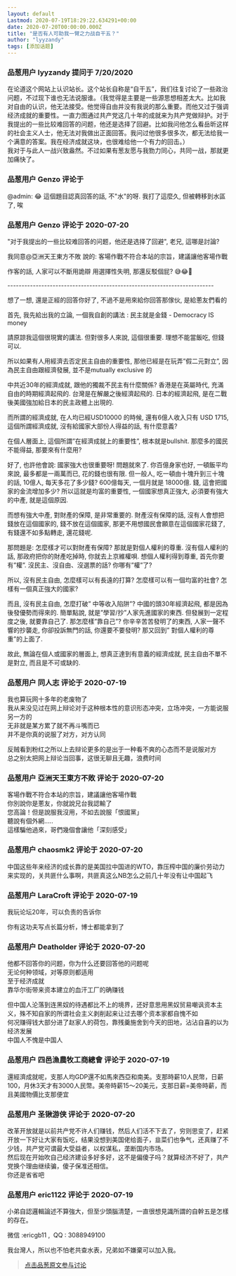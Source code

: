 ```yaml
---
layout: default
Lastmod: 2020-07-19T18:29:22.634291+00:00
date: 2020-07-20T00:00:00.000Z
title: "是否有人可助我一臂之力战自干五？"
author: "lyyzandy"
tags: [添加话题]
---
```



### 品葱用户 **lyyzandy** 提问于 7/20/2020
    
在论道这个网站上认识站长。这个站长自称是“自干五”，我们往复讨论了一些政治问题，不过现下谁也无法说服谁。（我觉得是主要是一些源思想相差太大。比如我对自由的认识，他无法接受。他觉得自由并没有我说的那么重要。而他又过于强调经济成就的重要性。一直力图通过共产党这几十年的成就来为共产党做辩护。对于我提出的一些比较难回答的问题，他还是选择了回避。比如我问他怎么看岳昕这样的社会主义人士，他无法对我做出正面回答。我问过他很多很多次，都无法给我一个满意的答案。我在经济成就这块，也很难给他一个有力的回击。）  
我对于与此人一战兴致盎然。不过如果有葱友愿与我勠力同心，共同一战，那就更加痛快了。
    
                

### 品葱用户 **Genzo** 评论于 
        
@admin: 😂 這個題目認真回答的話, 不"水"的呀. 我打了這麼久, 但被轉移到水區了, 唉
        
                

### 品葱用户 **Genzo** 评论于 2020-07-20
        
"对于我提出的一些比较难回答的问题，他还是选择了回避", 老兄, 這哪是討論?  
  
我同意@亞洲天王東方不敗 說的: 客場作戰不符合本站的宗旨，建議讓他客場作戰  
  
  
  
作客的話, 人家可以不斷用詭辯 用選擇性失明, 那還反駁個屁? 😅😂🤣  
  
  
\-------------------------------------------------------------------------  
  
  
想了一想, 還是正經的回答你好了, 不過不是用來給你回答那傢伙, 是給蔥友們看的  
  
  
首先, 我先給出我的立論, 一個我自創的講法 : 民主就是金錢 - Democracy IS money  
  
  
請原諒我這個很現實的講法. 但對很多人來說, 這個很重要. 理想不能當飯吃, 但錢可以.  
  
  
所以如果有人用經濟去否定民主自由的重要性, 那他已經是在玩弄”假二元對立”, 因為民主自由跟經濟發展, 並不是mutually exclusive 的  
  
  
中共近30年的經濟成就, 跟他的獨裁不民主有什麼關係? 香港是在英屬時代, 充滿自由的時期經濟起飛的. 台灣是在解嚴之後經濟起飛的. 日本的經濟起飛, 是在二戰後美國強加給日本的民主政體上出現的.  
  
  
而所謂的經濟成就, 在人均已經USD10000 的時候, 還有6億人收入只有 USD 1715, 這個所謂經濟成就, 沒有給國家大部份人得益的話, 有什麼意義?  
  
在個人層面上, 這個所謂”在經濟成就上的重要性”, 根本就是bullshit. 那麼多的國民不能得益, 那要來有什麼用?  
  
  
好了, 也許他會說: 國家強大也很重要呀! 問題就來了. 你百億身家也好, 一頓飯平均來說, 最多都是一兩萬而已, 花的錢也很有限. 但一般人, 吃一頓由十塊升到三十塊的話, 10億人, 每天多花了多少錢? 600億每天, 一個月就是 18000億. 錢, 這會把國家的金流增加多少? 所以這就是均富的重要性, 一個國家想真正強大, 必須要有強大的中產, 就是這個原因.  
  
  
而想有強大中產, 對財產的保障, 是非常重要的. 財產沒有保障的話, 沒有人會想把錢放在這個國家的, 錢不放在這個國家, 那更不用想國民會願意在這個國家花錢了, 有錢還不如多點轉走, 還花錢呢.  
  
  
那問題是: 怎麼樣才可以對財產有保障? 那就是對個人權利的尊重. 沒有個人權利的話, 那政府把你的財產吃掉時, 你就去上京維權唄. 想個人權利得到尊重, 首先你要有”權”. 沒民主、沒自由、沒選票的話? 你哪有”權”了?  
  
  
所以, 沒有民主自由, 怎麼樣可以有長遠的打算? 怎麼樣可以有一個均富的社會? 怎樣有一個真正強大的國家?  
  
  
而且, 沒有民主自由, 怎麼打破” 中等收入陷阱”? 中國的頭30年經濟起飛, 都是因為後發優勢而得來的. 簡單點說, 就是”學習/抄”人家先進國家的東西. 但發展到一定程度之後, 就要靠自己了. 那怎麼樣”靠自己”? 你辛辛苦苦發明了的東西, 人家一聲不響的抄襲走, 你卻投訴無門的話, 你還要不要發明? 那又回到” 對個人權利的尊重”的上面了.  
  
  
故此, 無論在個人或國家的層面上, 想真正達到有意義的經濟成就, 民主自由不單不是對立, 而且是不可或缺的.
        
                

### 品葱用户 **同人志** 评论于 2020-07-19
        
我也算玩网十多年的老废物了  
我从来没见过在网上辩论对于这种根本性的意识形态冲突，立场冲突，一方能说服另一方的  
无非就是某方累了就不再斗嘴而已  
并不是你真的说服了对方，对方认同  
  
反贼看到粉红之所以上去辩论更多的是出于一种看不爽的心态而不是说服对方  
总之别太把网上辩论当回事，这很无聊且无趣，浪费时间
        
                

### 品葱用户 **亞洲天王東方不敗** 评论于 2020-07-20
        
客場作戰不符合本站的宗旨，建議讓他客場作戰  
你別說你是蔥友，你就說兄台我認輸了  
您高論！但是說服我沒用，不如去說服「恨國黨」  
聽說有個外網.....  
這樣騙他過來，哥們幾個會讓他「深刻感受」
        
                

### 品葱用户 **chaosmk2** 评论于 2020-07-20
        
中国这些年来经济的成长靠的是美国拉中国进的WTO，靠压榨中国的廉价劳动力来实现的，关共匪什么事啊，共匪真这么NB怎么之前几十年没有让中国起飞
        
                

### 品葱用户 **LaraCroft** 评论于 2020-07-19
        
我玩论坛20年，可以负责的告诉你  
  
你有这功夫写点长篇分析，博士都能拿到了
        
                

### 品葱用户 **Deatholder** 评论于 2020-07-20
        
他都不回答你的问题，你为什么还要回答他的问题呢  
无论何种领域，对等原则都适用  
至于经济成就  
靠华尔街带来资本建立的血汗工厂的确赚钱  
  
但中国人沦落到连黑奴的待遇都比不上的境界，还好意思用黑奴贸易嘲讽资本主义，殊不知自家的所谓社会主义剥削起来让过去哪个资本家都自愧不如  
何况赚得钱大部分进了赵家人的荷包，靠残羹施舍到今天的田地，沾沾自喜的以为经济发展  
中国人不愧是中国人
        
                

### 品葱用户 **四邑漁農牧工商總會** 评论于 2020-07-19
        
還經濟成就呢，支那人均GDP還不如馬來西亞和南美。支那時薪10人民幣，日薪100，月休3天才有3000人民幣。美帝時薪15～20美元，支那日薪=美帝時薪，而且美國物價比支那便宜
        
                

### 品葱用户 **圣锹游侠** 评论于 2020-07-20
        
改革开放就是以前共产党不许人们赚钱，然后人们活不下去了，穷则思变了，赶紧开放一下好让大家有饭吃，结果没想到美国佬给面子，韭菜们也争气，还真赚了不少钱，共产党可谓最大受益者，以权谋私，垄断国内市场。  
然后现在开始吹自己经济建设多好多好，这不是偏傻子吗？就算经济不好了，共产党换个理由继续骗，傻子保准还相信。  
你还是省省吧
        
                

### 品葱用户 **eric1122** 评论于 2020-07-19
        
小弟自認邏輯論述不算強大，但至少頭腦清楚，一直很想見識所謂的自幹五是怎樣的存在。   
  
微信 :ericgb11 ,  QQ : 3088949100   
  
我台灣人，所以也不怕老共查水表，兄弟如不嫌棄可以加入我。
        
                





> [点击品葱原文参与讨论](https://pincong.rocks/question/28718)


